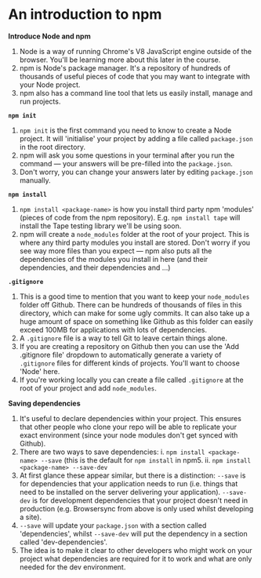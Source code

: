 # An introduction to npm

**Introduce Node and npm**
1. Node is a way of running Chrome's V8 JavaScript engine outside of the browser. You'll be learning more about this later in the course.
2. npm is Node's package manager. It's a repository of hundreds of thousands of useful pieces of code that you may want to integrate with your Node project.
3. npm also has a command line tool that lets us easily install, manage and run projects.

**`npm init`**
1. `npm init` is the first command you need to know to create a Node project. It will 'initialise' your project by adding a file called `package.json` in the root directory.
2. npm will ask you some questions in your terminal after you run the command — your answers will be pre-filled into the `package.json`.
3. Don't worry, you can change your answers later by editing `package.json` manually.

**`npm install`**
1. `npm install <package-name>` is how you install third party npm 'modules' (pieces of code from the npm repository). E.g. `npm install tape` will install the Tape testing library we'll be using soon.
2. npm will create a `node_modules` folder at the root of your project. This is where any third party modules you install are stored. Don't worry if you see way more files than you expect — npm also puts all the dependencies of the modules you install in here (and their dependencies, and their dependencies and ...)

**`.gitignore`**
1. This is a good time to mention that you want to keep your `node_modules` folder off Github. There can be hundreds of thousands of files in this directory, which can make for some ugly commits. It can also take up a huge amount of space on something like Github as this folder can easily exceed 100MB for applications with lots of dependencies.
2. A `.gitignore` file is a way to tell Git to leave certain things alone.
3. If you are creating a repository on Github then you can use the 'Add .gitignore file' dropdown to automatically generate a variety of `.gitignore` files for different kinds of projects. You'll want to choose 'Node' here.
4. If you're working locally you can create a file called `.gitignore` at the root of your project and add `node_modules`.

**Saving dependencies**
1. It's useful to declare dependencies within your project. This ensures that other people who clone your repo will be able to replicate your exact environment (since your node modules don't get synced with Github).
2. There are two ways to save dependencies:
  i. `npm install <package-name> --save` (this is the default for `npm install` in npm5.
  ii. `npm install <package-name> --save-dev`
3. At first glance these appear similar, but there is a distinction: `--save` is for dependencies that your application needs to run (i.e. things that need to be installed on the server delivering your application). `--save-dev` is for development dependencies that your project doesn't need in production (e.g. Browsersync from above is only used whilst developing a site).
4. `--save` will update your `package.json` with a section called 'dependencies', whilst `--save-dev` will put the dependency in a section called 'dev-dependencies'.
5. The idea is to make it clear to other developers who might work on your project what dependencies are required for it to work and what are only needed for the dev environment.
